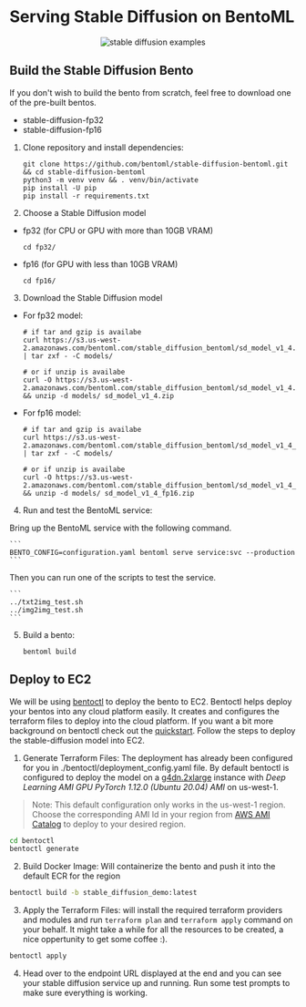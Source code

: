 # Serving Stable Diffusion on BentoML

<p align="center">
  <img src="https://user-images.githubusercontent.com/5261489/191204712-a3807af2-948e-46ca-b1bb-acdc7ca0ca07.png" alt="stable diffusion examples"/>
</p>

## Build the Stable Diffusion Bento

If you don't wish to build the bento from scratch, feel free to download one of the pre-built bentos.

- stable-diffusion-fp32
- stable-diffusion-fp16

1. Clone repository and install dependencies:

	```
	git clone https://github.com/bentoml/stable-diffusion-bentoml.git && cd stable-diffusion-bentoml
	python3 -m venv venv && . venv/bin/activate
	pip install -U pip
	pip install -r requirements.txt
	```

2. Choose a Stable Diffusion model

- fp32 (for CPU or GPU with more than 10GB VRAM)

	```
	cd fp32/
	```

- fp16 (for GPU with less than 10GB VRAM)

	```
	cd fp16/
	```

3. Download the Stable Diffusion model

- For fp32 model:

	```
	# if tar and gzip is availabe
	curl https://s3.us-west-2.amazonaws.com/bentoml.com/stable_diffusion_bentoml/sd_model_v1_4.tgz | tar zxf - -C models/

	# or if unzip is availabe
	curl -O https://s3.us-west-2.amazonaws.com/bentoml.com/stable_diffusion_bentoml/sd_model_v1_4.zip && unzip -d models/ sd_model_v1_4.zip
	```

- For fp16 model:

	```
	# if tar and gzip is availabe
	curl https://s3.us-west-2.amazonaws.com/bentoml.com/stable_diffusion_bentoml/sd_model_v1_4_fp16.tgz | tar zxf - -C models/

	# or if unzip is availabe
	curl -O https://s3.us-west-2.amazonaws.com/bentoml.com/stable_diffusion_bentoml/sd_model_v1_4_fp16.zip && unzip -d models/ sd_model_v1_4_fp16.zip
	```

4. Run and test the BentoML service:

Bring up the BentoML service with the following command.

	```
	BENTO_CONFIG=configuration.yaml bentoml serve service:svc --production
	```

Then you can run one of the scripts to test the service.

	```
	../txt2img_test.sh
	../img2img_test.sh
	```

5. Build a bento:

	```
	bentoml build
	```


## Deploy to EC2

We will be using [bentoctl](https://github.com/bentoml/bentoctl) to deploy the bento to EC2. Bentoctl helps deploy your bentos into any cloud platform easily. It creates and configures the terraform files to deploy into the cloud platform. If you want a bit more background on bentoctl check out the [quickstart](https://github.com/bentoml/bentoctl/blob/main/docs/quickstart.md). Follow the steps to deploy the stable-diffusion model into EC2.

1. Generate Terraform Files: The deployment has already been configured for you in ./bentoctl/deployment_config.yaml file. By default bentoctl is configured to deploy the model on a [g4dn.2xlarge](https://aws.amazon.com/ec2/instance-types/g4/) instance with *Deep Learning AMI GPU PyTorch 1.12.0 (Ubuntu 20.04) AMI* on us-west-1.

> Note: This default configuration only works in the us-west-1 region. Choose the corresponding AMI Id in your region from [AWS AMI Catalog](https://console.aws.amazon.com/ec2/home#AMICatalog) to deploy to your desired region.

```bash
cd bentoctl
bentoctl generate
```

2. Build Docker Image: Will containerize the bento and push it into the default ECR for the region
```bash
bentoctl build -b stable_diffusion_demo:latest
```

3. Apply the Terraform Files: will install the required terraform providers and modules and run `terraform plan` and `terraform apply` command on your behalf. It might take a while for all the resources to be created, a nice oppertunity to get some coffee :).
```bash
bentoctl apply
```

4. Head over to the endpoint URL displayed at the end and you can see your stable diffusion service up and running. Run some test prompts to make sure everything is working.
